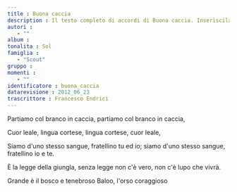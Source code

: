 ```yaml
--- 
title : Buona caccia
description : Il testo completo di accordi di Buona caccia. Inseriscila nel tuo canzoniere!
autori : 
   - ""
album : 
tonalita : Sol
famiglia : 
   - "Scout"
gruppo : 
momenti : 
   - ""
identificatore : buona_caccia
datarevisione : 2012_06_23
trascrittore : Francesco Endrici
--- 
```




Partiamo col branco in caccia, 
partiamo col branco in caccia, 


Cuor leale, lingua cortese, 
lingua cortese, cuor leale, 


Siamo d'uno stesso sangue, fratellino tu ed io;
siamo d'uno stesso sangue, fratellino io e te.


È la legge della giungla, 
senza legge non c'è vero, non c'è lupo che vivrà.


Grande è il bosco e tenebroso 
Baloo, l'orso coraggioso 


